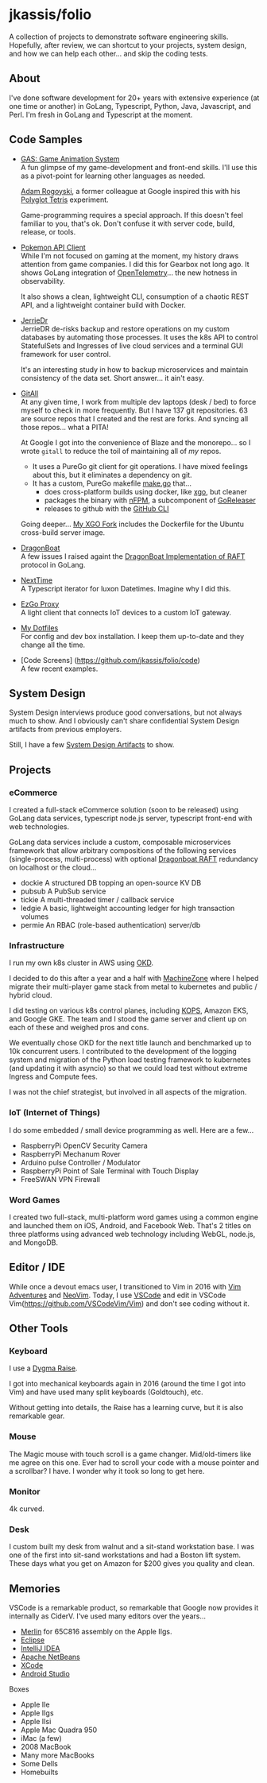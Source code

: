 jkassis/folio
=============
A collection of projects to demonstrate software engineering skills. Hopefully, after review, we can shortcut to your projects, system design, and how we can help each other... and skip the coding tests.


About
-----
I've done software development for 20+ years with extensive experience (at one time or another) in GoLang, Typescript, Python, Java, Javascript, and Perl.  I'm fresh in GoLang and Typescript at the moment.


Code Samples
------------

* [GAS: Game Animation System](https://github.com/jkassis/gas)  
  A fun glimpse of my game-development and front-end skills. I'll use this as a pivot-point for learning other languages as needed.

  [Adam Rogoyski](https://github.com/adamrogoyski), a former colleague at Google inspired this with his [Polyglot Tetris](https://github.com/adamrogoyski/tetris) experiment.

  Game-programming requires a special approach. If this doesn't feel familiar to you, that's ok. Don't confuse it with server code, build, release, or tools.

* [Pokemon API Client](https://github.com/jkassis/pokemoncli)  
  While I'm not focused on gaming at the moment, my history draws attention from game companies. I did this for Gearbox not long ago. It shows GoLang integration of [OpenTelemetry](https://opentelemetry.io/)... the new hotness in observability.

  It also shows a clean, lightweight CLI, consumption of a chaotic REST API, and a lightweight container build with Docker.

* [JerrieDr](https://github.com/jkassis/jerriedr)  
  JerrieDR de-risks backup and restore operations on my custom databases by automating those processes. It uses the k8s API to control StatefulSets and Ingresses of live cloud services and a terminal GUI framework for user control.

  It's an interesting study in how to backup microservices and maintain consistency of the data set. Short answer... it ain't easy.

* [GitAll](https://github.com/jkassis/gitall)  
  At any given time, I work from multiple dev laptops (desk / bed) to force myself to check in more frequently. But I have 137 git repositories. 63 are source repos that I created and the rest are forks. And syncing all those repos... what a PITA!
  
  At Google I got into the convenience of Blaze and the monorepo... so I wrote `gitall` to reduce the toil of maintaining all of *my* repos.
  
  * It uses a PureGo git client for git operations. I have mixed feelings about this, but it eliminates a dependency on git.
  * It has a custom, PureGo makefile [make.go](https://github.com/jkassis/gitall/blob/master/bin/make.go) that...
    * does cross-platform builds using docker, like [xgo](https://github.com/karalabe/xgo), but cleaner
    * packages the binary with [nFPM](https://github.com/goreleaser/nfpm), a subcomponent of [GoReleaser](https://github.com/goreleaser)
    * releases to github with the [GitHub CLI](https://cli.github.com/)

  Going deeper... [My XGO Fork](https://github.com/jkassis/xgo) includes the Dockerfile for the Ubuntu cross-build server image.

* [DragonBoat](https://github.com/lni/dragonboat/issues?q=jkassis)  
  A few issues I raised againt the [DragonBoat Implementation of RAFT](https://github.com/lni/dragonboat) protocol in GoLang.

* [NextTime](https://github.com/jkassis/nexttime)  
  A Typescript iterator for luxon Datetimes. Imagine why I did this.

* [EzGo Proxy](https://github.com/jkassis/ezgo/blob/master/proxy/client.go)  
  A light client that connects IoT devices to a custom IoT gateway.

* [My Dotfiles](https://github.com/jkassis/home)  
  For config and dev box installation. I keep them up-to-date and they change all the time.

 * [Code Screens] (https://github.com/jkassis/folio/code)  
   A few recent examples.


System Design
-------------
System Design interviews produce good conversations, but not always much to show. And I obviously can't share confidential System Design artifacts from previous employers.

Still, I have a few [System Design Artifacts](https://github.com/jkassis/folio/systemdesign) to show.




Projects
--------
### eCommerce
I created a full-stack eCommerce solution (soon to be released) using GoLang data services, typescript node.js server, typescript front-end with web technologies.

GoLang data services include a custom, composable microservices framework that allow arbitrary compositions of the following services (single-process, multi-process) with optional [Dragonboat RAFT](https://github.com/lni/dragonboat) redundancy on localhost or the cloud...
* dockie
  A structured DB topping an open-source KV DB
* pubsub
  A PubSub service
* tickie
  A multi-threaded timer / callback service
* ledgie
  A basic, lightweight accounting ledger for high transaction volumes
* permie
  An RBAC (role-based authentication) server/db



### Infrastructure
I run my own k8s cluster in AWS using [OKD](https://www.okd.io/).

I decided to do this after a year and a half with [MachineZone](https://mz.com) where I helped migrate their multi-player game stack from metal to kubernetes and public / hybrid cloud.

I did testing on various k8s control planes, including [KOPS](https://github.com/kubernetes/kops), Amazon EKS, and Google GKE. The team and I stood the game server and client up on each of these and weighed pros and cons.

We eventually chose OKD for the next title launch and benchmarked up to 10k concurrent users. I contributed to the development of the logging system and migration of the Python load testing framework to kubernetes (and updating it with asyncio) so that we could load test without extreme Ingress and Compute fees.

I was not the chief strategist, but involved in all aspects of the migration.

### IoT (Internet of Things)
I do some embedded / small device programming as well. Here are a few...

 * RaspberryPi OpenCV Security Camera
 * RaspberryPi Mechanum Rover
 * Arduino pulse Controller / Modulator
 * RaspberryPi Point of Sale Terminal with Touch Display
 * FreeSWAN VPN Firewall


### Word Games
I created two full-stack, multi-platform word games using a common engine and launched them on iOS, Android, and Facebook Web. That's 2 titles on three platforms using advanced web technology including WebGL, node.js, and MongoDB.


Editor / IDE
------------
While once a devout emacs user, I transitioned to Vim in 2016 with [Vim Adventures](https://vim-adventures.com/) and [NeoVim](https://neovim.io/).  Today, I use [VSCode](https://code.visualstudio.com/) and edit in VSCode Vim(https://github.com/VSCodeVim/Vim) and don't see coding without it.


Other Tools
-----------
### Keyboard
I use a [Dygma Raise](https://dygma.com/).

I got into mechanical keyboards again in 2016 (around the time I got into Vim) and have used many split keyboards (Goldtouch), etc.

Without getting into details, the Raise has a learning curve, but it is also remarkable gear.

### Mouse
The Magic mouse with touch scroll is a game changer. Mid/old-timers like me agree on this one. Ever had to scroll your code with a mouse pointer and a scrollbar? I have. I wonder why it took so long to get here.

### Monitor
4k curved.

### Desk
I custom built my desk from walnut and a sit-stand workstation base. I was one of the first into sit-sand workstations and had a Boston lift system. These days what you get on Amazon for $200 gives you quality and clean.


Memories
--------
VSCode is a remarkable product, so remarkable that Google now provides it internally as CiderV.  I've used many editors over the years...
 * [Merlin](https://brutaldeluxe.fr/products/crossdevtools/merlin/)
   for 65C816 assembly on the Apple IIgs.
 * [Eclipse](https://eclipse.org)
 * [IntelliJ IDEA](https://www.jetbrains.com/idea/)
 * [Apache NetBeans](https://netbeans.apache.org/)
 * [XCode](https://developer.apple.com/xcode/)
 * [Android Studio](https://developer.android.com/studio)

Boxes
* Apple IIe
* Apple IIgs
* Apple IIsi
* Apple Mac Quadra 950
* iMac (a few)
* 2008 MacBook
* Many more MacBooks
* Some Dells
* Homebuilts
